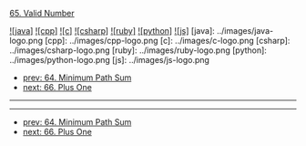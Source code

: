 [65. Valid Number](https://leetcode.com/problems/valid-number/)

[![java]](../java/065-valid-number.md)
[![cpp]](../cpp/065-valid-number.md)
[![c]](../c/065-valid-number.md)
[![csharp]](../csharp/065-valid-number.md)
[![ruby]](../ruby/065-valid-number.md)
[![python]](../python/065-valid-number.md)
[![js]](../js/065-valid-number.md)
[java]: ../images/java-logo.png
[cpp]: ../images/cpp-logo.png
[c]: ../images/c-logo.png
[csharp]: ../images/csharp-logo.png
[ruby]: ../images/ruby-logo.png
[python]: ../images/python-logo.png
[js]: ../images/js-logo.png

- [prev: 64. Minimum Path Sum](064-minimum-path-sum.md)
- [next: 66. Plus One](066-plus-one.md)

---


---

- [prev: 64. Minimum Path Sum](064-minimum-path-sum.md)
- [next: 66. Plus One](066-plus-one.md)
